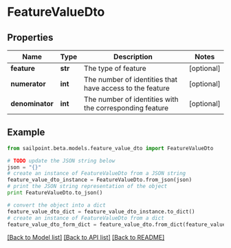 # FeatureValueDto


## Properties
Name | Type | Description | Notes
------------ | ------------- | ------------- | -------------
**feature** | **str** | The type of feature | [optional] 
**numerator** | **int** | The number of identities that have access to the feature | [optional] 
**denominator** | **int** | The number of identities with the corresponding feature | [optional] 

## Example

```python
from sailpoint.beta.models.feature_value_dto import FeatureValueDto

# TODO update the JSON string below
json = "{}"
# create an instance of FeatureValueDto from a JSON string
feature_value_dto_instance = FeatureValueDto.from_json(json)
# print the JSON string representation of the object
print FeatureValueDto.to_json()

# convert the object into a dict
feature_value_dto_dict = feature_value_dto_instance.to_dict()
# create an instance of FeatureValueDto from a dict
feature_value_dto_form_dict = feature_value_dto.from_dict(feature_value_dto_dict)
```
[[Back to Model list]](../README.md#documentation-for-models) [[Back to API list]](../README.md#documentation-for-api-endpoints) [[Back to README]](../README.md)


